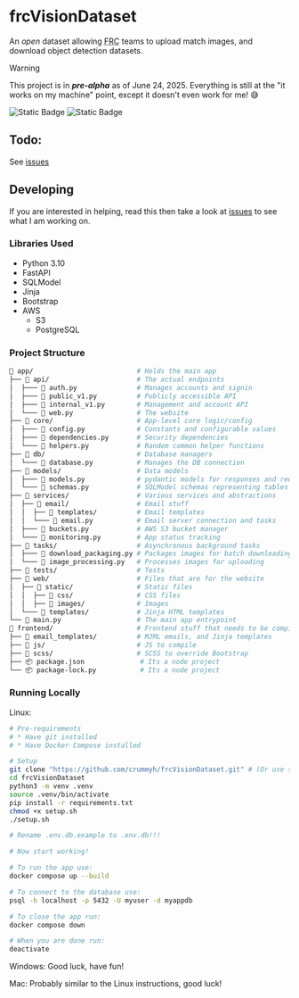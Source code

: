 # frcVisionDataset

An *open* dataset allowing <abbr title="FIRST Robotics Competition">FRC</abbr> teams to upload match images, and download object detection datasets.

> [!WARNING]
> This project is in ***pre-alpha*** as of June 24, 2025. Everything is still at the "it works on my machine" point, except it doesn't even work for me! :sweat_smile:

![Static Badge](https://img.shields.io/badge/Licence-MIT-blue?style=for-the-badge)
![Static Badge](https://img.shields.io/badge/FastAPI-%23009485?style=for-the-badge&logo=fastapi&logoColor=%23ffffff)

## Todo:

See [issues](https://github.com/crummyh/frcVisionDataset/issues)

## Developing

If you are interested in helping, read this then take a look at [issues](https://github.com/crummyh/frcVisionDataset/issues) to see what I am working on.

### Libraries Used

* Python 3.10
* FastAPI
* SQLModel
* Jinja
* Bootstrap
* AWS
  * S3
  * PostgreSQL

### Project Structure

```bash
📁 app/                          # Holds the main app
├── 📁 api/                      # The actual endpoints
│  ├─── 🐍 auth.py               # Manages accounts and signin
│  ├─── 🐍 public_v1.py          # Publicly accessible API
│  ├─── 🐍 internal_v1.py        # Management and account API
│  └─── 🐍 web.py                # The website
├── 📁 core/                     # App-level core logic/config
│  ├─── 🐍 config.py             # Constants and configurable values
│  ├─── 🐍 dependencies.py       # Security dependencies
│  └─── 🐍 helpers.py            # Random common helper functions
├── 📁 db/                       # Database managers
│  └─── 🐍 database.py           # Manages the DB connection
├── 📁 models/                   # Data models
│  ├─── 🐍 models.py             # pydantic models for responses and requests
│  └─── 🐍 schemas.py            # SQLModel schemas representing tables
├── 📁 services/                 # Various services and abstractions
│  ├── 📁 email/                 # Email stuff
│  │  ├── 📁 templates/          # Email templates
│  │  └─── 🐍 email.py           # Email server connection and tasks
│  ├─── 🐍 buckets.py            # AWS S3 bucket manager
│  └─── 🐍 monitoring.py         # App status tracking
├── 📁 tasks/                    # Asynchronous background tasks
│  ├─── 🐍 download_packaging.py # Packages images for batch downloading
│  └─── 🐍 image_processing.py   # Processes images for uploading
├── 📁 tests/                    # Tests
├── 📁 web/                      # Files that are for the website
│  ├── 📁 static/                # Static files
│  │  ├── 📁 css/                # CSS files
│  │  ├── 📁 images/             # Images
│  └─── 📁 templates/            # Jinja HTML templates
└── 🐍 main.py                   # The main app entrypoint
📁 frontend/                     # Frontend stuff that needs to be compiled
├── 📁 email_templates/          # MJML emails, and Jinja templates
├── 📁 js/                       # JS to compile
├── 📁 scss/                     # SCSS to override Bootstrap
├── 📦 package.json              # Its a node project
└── 📦 package-lock.py           # Its a node project
```

### Running Locally
Linux:
```bash
# Pre-requirements
# * Have git installed
# * Have Docker Compose installed

# Setup
git clone "https://github.com/crummyh/frcVisionDataset.git" # (Or use ssh)
cd frcVisionDataset
python3 -m venv .venv
source .venv/bin/activate
pip install -r requirements.txt
chmod +x setup.sh
./setup.sh

# Rename .env.db.example to .env.db!!!

# Now start working!

# To run the app use:
docker compose up --build

# To connect to the database use:
psql -h localhost -p 5432 -U myuser -d myappdb

# To close the app run:
docker compose down

# When you are done run:
deactivate
```

Windows:
Good luck, have fun!

Mac:
Probably similar to the Linux instructions, good luck!
